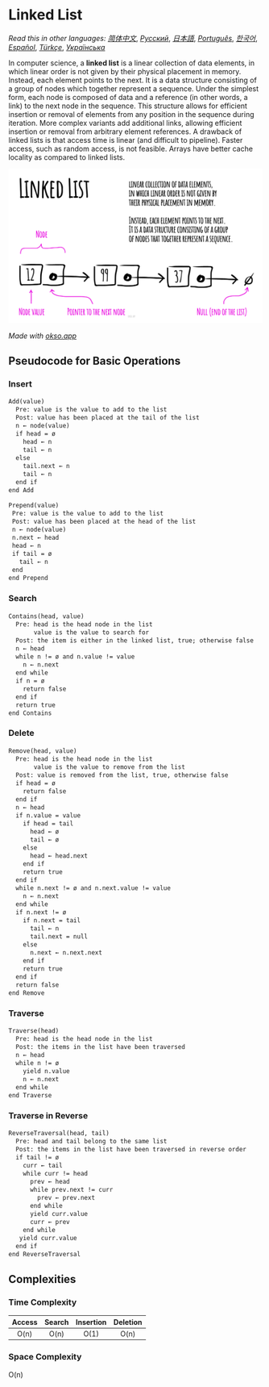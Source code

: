 # Linked List

_Read this in other languages:_
[_简体中文_](README.zh-CN.md),
[_Русский_](README.ru-RU.md),
[_日本語_](README.ja-JP.md),
[_Português_](README.pt-BR.md),
[_한국어_](README.ko-KR.md),
[_Español_](README.es-ES.md),
[_Türkçe_](README.tr-TR.md),
[_Українська_](README.uk-UA.md)

In computer science, a **linked list** is a linear collection
of data elements, in which linear order is not given by
their physical placement in memory. Instead, each
element points to the next. It is a data structure
consisting of a group of nodes which together represent
a sequence. Under the simplest form, each node is
composed of data and a reference (in other words,
a link) to the next node in the sequence. This structure
allows for efficient insertion or removal of elements
from any position in the sequence during iteration.
More complex variants add additional links, allowing
efficient insertion or removal from arbitrary element
references. A drawback of linked lists is that access
time is linear (and difficult to pipeline). Faster
access, such as random access, is not feasible. Arrays
have better cache locality as compared to linked lists.

![Linked List](./linked-list.jpeg)

_Made with [okso.app](https://okso.app)_

## Pseudocode for Basic Operations

### Insert

```text
Add(value)
  Pre: value is the value to add to the list
  Post: value has been placed at the tail of the list
  n ← node(value)
  if head = ø
    head ← n
    tail ← n
  else
    tail.next ← n
    tail ← n
  end if
end Add
```

```text
Prepend(value)
 Pre: value is the value to add to the list
 Post: value has been placed at the head of the list
 n ← node(value)
 n.next ← head
 head ← n
 if tail = ø
   tail ← n
 end
end Prepend
```

### Search

```text
Contains(head, value)
  Pre: head is the head node in the list
       value is the value to search for
  Post: the item is either in the linked list, true; otherwise false
  n ← head
  while n != ø and n.value != value
    n ← n.next
  end while
  if n = ø
    return false
  end if
  return true
end Contains
```

### Delete

```text
Remove(head, value)
  Pre: head is the head node in the list
       value is the value to remove from the list
  Post: value is removed from the list, true, otherwise false
  if head = ø
    return false
  end if
  n ← head
  if n.value = value
    if head = tail
      head ← ø
      tail ← ø
    else
      head ← head.next
    end if
    return true
  end if
  while n.next != ø and n.next.value != value
    n ← n.next
  end while
  if n.next != ø
    if n.next = tail
      tail ← n
      tail.next = null
    else
      n.next ← n.next.next
    end if
    return true
  end if
  return false
end Remove
```

### Traverse

```text
Traverse(head)
  Pre: head is the head node in the list
  Post: the items in the list have been traversed
  n ← head
  while n != ø
    yield n.value
    n ← n.next
  end while
end Traverse
```

### Traverse in Reverse

```text
ReverseTraversal(head, tail)
  Pre: head and tail belong to the same list
  Post: the items in the list have been traversed in reverse order
  if tail != ø
    curr ← tail
    while curr != head
      prev ← head
      while prev.next != curr
        prev ← prev.next
      end while
      yield curr.value
      curr ← prev
    end while
   yield curr.value
  end if
end ReverseTraversal
```

## Complexities

### Time Complexity

| Access | Search | Insertion | Deletion |
| :----: | :----: | :-------: | :------: |
|  O(n)  |  O(n)  |   O(1)    |   O(n)   |

### Space Complexity

O(n)
